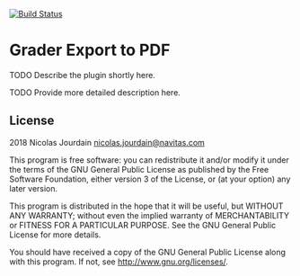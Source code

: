 [![Build Status](https://travis-ci.com/navitaslts/moodle-gradeexport_ncmgradeapproval.svg?branch=master)](https://travis-ci.com/navitaslts/moodle-gradeexport_ncmgradeapproval)

# Grader Export to PDF # 

TODO Describe the plugin shortly here.

TODO Provide more detailed description here.

## License ##

2018 Nicolas Jourdain <nicolas.jourdain@navitas.com>

This program is free software: you can redistribute it and/or modify it under
the terms of the GNU General Public License as published by the Free Software
Foundation, either version 3 of the License, or (at your option) any later
version.

This program is distributed in the hope that it will be useful, but WITHOUT ANY
WARRANTY; without even the implied warranty of MERCHANTABILITY or FITNESS FOR A
PARTICULAR PURPOSE.  See the GNU General Public License for more details.

You should have received a copy of the GNU General Public License along with
this program.  If not, see <http://www.gnu.org/licenses/>.
